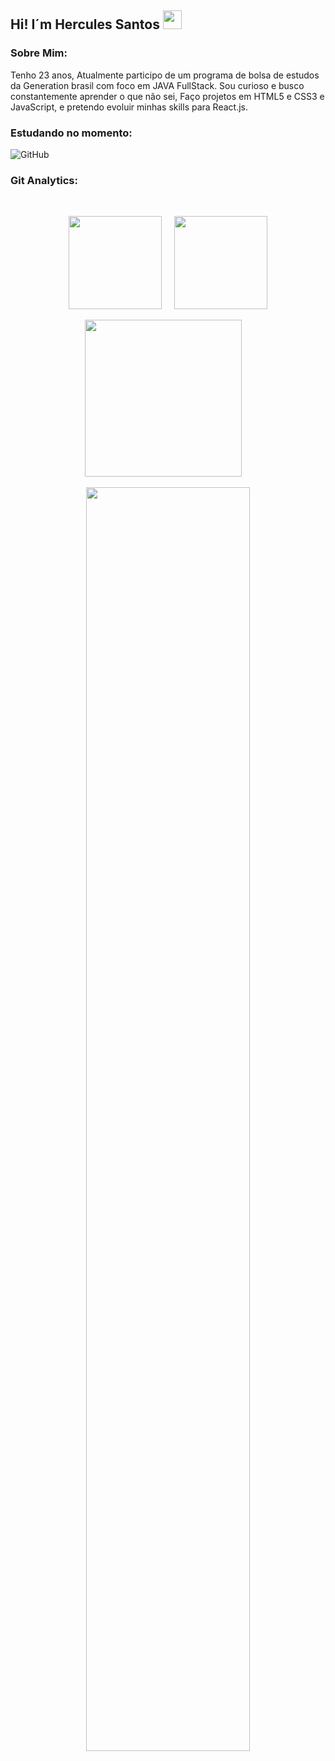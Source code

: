 ## Hi! I´m Hercules Santos <img src="https://github.com/TheDudeThatCode/TheDudeThatCode/blob/master/Assets/Earth.gif" width="30">

### Sobre Mim:

Tenho 23 anos, Atualmente participo de um programa de bolsa de estudos da Generation brasil com foco em JAVA FullStack.
Sou curioso e busco constantemente aprender o que não sei, Faço projetos em HTML5 e CSS3 e JavaScript, e pretendo evoluir minhas skills para React.js.

### Estudando no momento:

![GitHub](https://img.shields.io/badge/Java-ED8B00?style=for-the-badge&logo=java&logoColor=white)&nbsp;



### Git Analytics:


<br>
<p float="left" align="center">
  <img src="https://github-readme-stats.vercel.app/api/top-langs/?username=herculesdevbr&theme=radical&layout=compact" height="149px" />
  &nbsp; &nbsp;
  <img src="https://github-readme-stats.vercel.app/api?username=herculesdevbr&show_icons=true&title_color=f7418a&icon_color=BBB&text_color=BBB&bg_color=141321&include_all_commits=true" height="149px" />
</p>

<p float="left" align="center">
  <img src="https://activity-graph.herokuapp.com/graph?username=herculesdevbr&bg_color=141321&color=f7418a&line=b83d62&point=583f79&area=true&hide_border=false" width="" height="251px" />
  &nbsp; &nbsp;

<div align="center">
  <img width="72%" src="https://github-readme-streak-stats.herokuapp.com/?user=herculesdevbr&theme=monokai&show_icons=true" />
</div>
</p>
